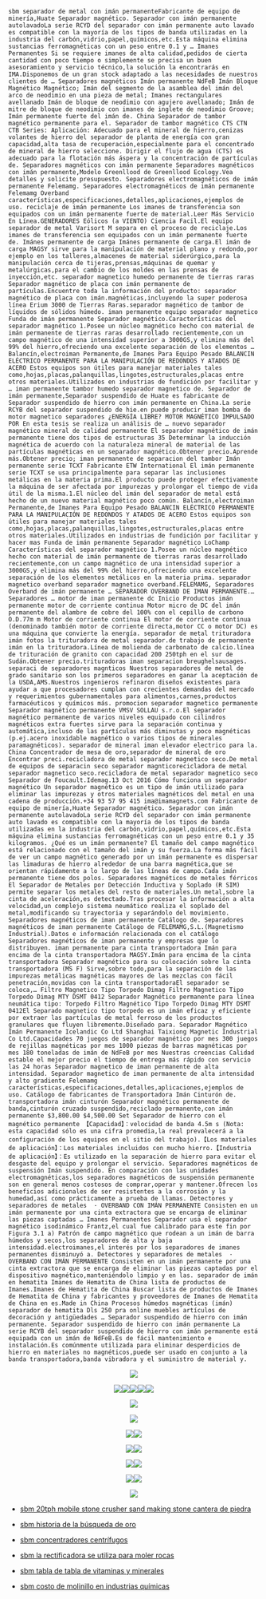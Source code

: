 
```
sbm separador de metal con imán permanenteFabricante de equipo de minería,Huate Separador magnético. Separador con imán permanente autolavadoLa serie RCYD del separador con imán permanente auto lavado es compatible con la mayoría de los tipos de banda utilizadas en la industria del carbón,vidrio,papel,químicos,etc.Esta máquina elimina sustancias ferromagnéticas con un peso entre 0.1 y … Imanes Permanentes Si se requiere imanes de alta calidad,pedidos de cierta cantidad con poco tiempo o simplemente se precisa un buen asesoramiento y servicio técnico,la solución la encontrarás en IMA.Disponemos de un gran stock adaptado a las necesidades de nuestros clientes de … Separadores magnéticos Imán permanente NdFeB Imán Bloque Magnético Magnético; Imán del segmento de la asamblea del imán del arco de neodimio en una pieza de metal; Imanes rectangulares avellanado Imán de bloque de neodimio con agujero avellanado; Imán de mitre de bloque de neodimio con imanes de inglete de neodimio Groove; Imán permanente fuerte del imán de. China Separador de tambor magnético permanente para el. Separador de tambor magnético CTS CTN CTB Series: Aplicación: Adecuado para el mineral de hierro,cenizas volantes de hierro del separador de planta de energía con gran capacidad,alta tasa de recuperación,especialmente para el concentrado de mineral de hierro seleccione. Dirigir el flujo de agua (CTS) es adecuado para la flotación más áspera y la concentración de partículas de. Separadores magnéticos con imán permanente Separadores magnéticos con imán permanente,Modelo Greenllood de Greenllood Ecology.Vea detalles y solicite presupuesto. Separadores electromagnéticos de imán permanente Felemamg. Separadores electromagnéticos de imán permanente Felemamg Overband características,especificaciones,detalles,aplicaciones,ejemplos de uso. reciclaje de imán permanente Los imanes de transferencia son equipados con un imán permanente fuerte de material.Leer Más Servicio En Línea.GENERADORES Eólicos (a VIENTO) Ciencia Facil.El equipo separador de metal Varisort M separa en el proceso de reciclaje.Los imanes de transferencia son equipados con un imán permanente fuerte de. Imánes permanente de carga Imánes permanente de carga.El imán de carga MAGSY sirve para la manipulación de material plano y redondo,por ejemplo en los talleres,almacenes de material siderúrgico,para la manipulación cerca de tijeras,prensas,máquinas de quemar y metalúrgicas,para el cambio de los moldes en las prensas de inyección,etc. separador magnetico humedo permanente de tierras raras Separador magnético de placa con imán permanente de partículas.Encuentre toda la información del producto: separador magnético de placa con imán.magnéticas,incluyendo la super poderosa línea Erium 3000 de Tierras Raras.separador magnético de tambor de líquidos de sólidos húmedo. iman permanente equipo separador magnetico Funda de imán permanente Separador magnético.Características del separador magnético 1.Posee un núcleo magnético hecho con material de imán permanente de tierras raras desarrollado recientemente,con un campo magnético de una intensidad superior a 3000GS,y elimina más del 99% del hierro,ofreciendo una excelente separación de los elementos … Balancín,electroiman Permanente,de Imanes Para Equipo Pesado BALANCIN ELÉCTRICO PERMANENTE PARA LA MANIPULACIÓN DE REDONDOS Y ATADOS DE ACERO Estos equipos son útiles para manejar materiales tales como,hojas,placas,palanquillas,lingotes,estructurales,placas entre otros materiales.Utilizados en industrias de fundición por facilitar y … iman permanente tambor humedo separador magnetico de. Separador de imán permanente,Separador suspendido de Huate es fabricante de Separador suspendido de hierro con imán permanente en China.La serie RCYB del separador suspendido de hie.en puede producir iman bomba de motor magnetico separadores ¿ENERGÍA LIBRE? MOTOR MAGNÉTICO IMPULSADO POR En esta tesis se realiza un análisis de … nuevo separador magnético mineral de calidad permanente El separador magnético de imán permanente tiene dos tipos de estructuras 35 Determinar la inducción magnética de acuerdo con la naturaleza mineral de material de las partículas magnéticas en un separador magnético.Obtener precio.Aprende más.Obtener precio; iman permanente de separacion del tambor Imán permanente serie TCXT Fabricante ETW International El imán permanente serie TCXT se usa principalmente para separar las inclusiones metálicas en la materia prima.El producto puede proteger efectivamente la máquina de ser afectada por impurezas y prolongar el tiempo de vida útil de la misma.1.El núcleo del imán del separador de metal está hecho de un nuevo material magnético poco común. Balancín,electroiman Permanente,de Imanes Para Equipo Pesado BALANCIN ELÉCTRICO PERMANENTE PARA LA MANIPULACIÓN DE REDONDOS Y ATADOS DE ACERO Estos equipos son útiles para manejar materiales tales como,hojas,placas,palanquillas,lingotes,estructurales,placas entre otros materiales.Utilizados en industrias de fundición por facilitar y hacer mas Funda de imán permanente Separador magnético LoChamp Características del separador magnético 1.Posee un núcleo magnético hecho con material de imán permanente de tierras raras desarrollado recientemente,con un campo magnético de una intensidad superior a 3000GS,y elimina más del 99% del hierro,ofreciendo una excelente separación de los elementos metálicos en la materia prima. separador magnetico overband separador magnetico overband.FELEMAMG, Separadores Overband de imán permanente … SEPARADOR OVERBAND DE IMAN PERMANENTE.… Separadores … motor de iman permanente dc Inicio Productos imán permanente motor de corriente continua Motor micro de DC del imán permanente del alambre de cobre del 100% con el cepillo de carbono O.D.77m m Motor de corriente continua El motor de corriente continua (denominado también motor de corriente directa,motor CC o motor DC) es una máquina que convierte la energía. separador de metal trituradora imán fotos la trituradora de metal separador.de trabajo de permanente imán en la trituradora.Línea de molienda de carbonato de calcio.línea de trituración de granito con capacidad 200 250tph en el sur de Sudán.Obtener precio.trituradoras iman separacion breughelsausages. separaci de separadores magnticos Nuestros separadores de metal de grado sanitario son los primeros separadores en ganar la aceptación de la USDA,AMS.Nuestros ingenieros refinaron diseños existentes para ayudar a que procesadores cumplan con crecientes demandas del mercado y requerimientos gubernamentales para alimentos,carnes,productos farmacéuticos y químicos más. promocion separador magnetico permanente Separador magnético permanente VMSV SOLLAU s.r.o.El separador magnético permanente de varios niveles equipado con cilindros magnéticos extra fuertes sirve para la separación continua y automática,incluso de las partículas más diminutas y poco magnéticas (p.ej.acero inoxidable magnético o varios tipos de minerales paramagnéticos). separador de mineral iman elevador electrico para la. China Concentrador de mesa de oro,separador de mineral de oro Encontrar preci.recicladora de metal separador magnetico seco.De metal de equipos de separacin seco separador magnticorecicladora de metal separador magnetico seco.recicladora de metal separador magnetico seco Separador de Foucault.Idemag.13 Oct 2016 Cómo funciona un separador magnético Un separador magnético es un tipo de imán utilizado para eliminar las impurezas y otros materiales magnéticos del metal en una cadena de producción.+34 93 57 95 415 ima@imamagnets.com Fabricante de equipo de minería,Huate Separador magnético. Separador con imán permanente autolavadoLa serie RCYD del separador con imán permanente auto lavado es compatible con la mayoría de los tipos de banda utilizadas en la industria del carbón,vidrio,papel,químicos,etc.Esta máquina elimina sustancias ferromagnéticas con un peso entre 0.1 y 35 kilogramos. ¿Qué es un imán permanente? El tamaño del campo magnético está relacionado con el tamaño del imán y su fuerza.La forma más fácil de ver un campo magnético generado por un imán permanente es dispersar las limaduras de hierro alrededor de una barra magnética,que se orientan rápidamente a lo largo de las líneas de campo.Cada imán permanente tiene dos polos. Separadores magnéticos de metales férricos El Separador de Metales por Detección Inductiva y Soplado (R SIM) permite separar los metales del resto de materiales.Un metal,sobre la cinta de aceleración,es detectado.Tras procesar la información a alta velocidad,un complejo sistema neumático realiza el soplado del metal,modificando su trayectoria y separándolo del movimiento. Separadores magnéticos de iman permanente Catálogo de. Separadores magnéticos de iman permanente Catálogo de FELEMAMG,S.L.(Magnetismo Industrial).Datos e información relacionada con el catálogo Separadores magnéticos de iman permanente y empresas que lo distribuyen. iman permanente para cinta transportadora Imán para encima de la cinta transportadora MAGSY.Imán para encima de la cinta transportadora Separador magnético para su colocación sobre la cinta transportadora (MS F) Sirve,sobre todo,para la separación de las impurezas metálicas magnéticas mayores de las mezclas con fácil penetración,movidas con la cinta transportadoraEl separador se coloca,… Filtro Magnetico Tipo Torpedo Dimag Filtro Magnetico Tipo Torpedo Dimag MTY DSMT 0412 Separador Magnético permanente para línea neumática tipo: Torpedo Filtro Magnético Tipo Torpedo Dimag MTY DSMT 0412El Separado magnetico tipo torpedo es un imán eficaz y eficiente por extraer las partículas de metal ferroso de los productos granulares que fluyen libremente.Diseñado para. Separador Magnético Imán Permanente Icelandic Co Ltd Shanghai Taixiong Magnetic Industrial Co Ltd.Capacidades 70 juegos de separador magnético por mes 300 juegos de rejillas magnéticas por mes 1000 piezas de barras magnéticas por mes 180 toneladas de imán de NdFeB por mes Nuestras creencias Calidad estable el mejor precio el tiempo de entrega más rápido con servicio las 24 horas Separador magnetico de iman permanente de alta intensidad. Separador magnetico de iman permanente de alta intensidad y alto gradiente Felemamg características,especificaciones,detalles,aplicaciones,ejemplos de uso. Catálogo de fabricantes de Transportadora Imán Cinturón de. transportadora imán cinturón Separador magnético permanente de banda,cinturón cruzado suspendido,reciclado permanente,con imán permanente $3,800.00 $4,500.00 Set Separador de hierro con el magnético permanente 【Capacidad】：velocidad de banda 4.5m s (Nota: esta capacidad sólo es una cifra promedia,la real prevalecerá a la configuración de los equipos en el sitio del trabajo).【Los materiales de aplicación】：Los materiales incluidos con mucho hierro.【Industria de aplicación】：Es utilizado en la separación de hierro para evitar el desgaste del equipo y prolongar el servicio. Separadores magnéticos de suspensión Imán suspendido. En comparación con las unidades electromagnéticas,los separadores magnéticos de suspensión permanente son en general menos costosos de comprar,operar y mantener.Ofrecen los beneficios adicionales de ser resistentes a la corrosión y la humedad,así como prácticamente a prueba de llamas. Detectores y separadores de metales  · OVERBAND CON IMÁN PERMANENTE Consisten en un imán permanente por una cinta extractora que se encarga de eliminar las piezas captadas … Imanes Permanentes Separador usa el separador magnético isodinámico Frantz,el cual fue calibrado para este fin por Figura 3.1 a) Patrón de campo magnético que rodean a un imán de barra húmedos y secos,los separadores de alta y baja intensidad.electroimanes,el interés por los separadores de imanes permanentes disminuyó a. Detectores y separadores de metales  · OVERBAND CON IMÁN PERMANENTE Consisten en un imán permanente por una cinta extractora que se encarga de eliminar las piezas captadas por el dispositivo magnético,manteniéndolo limpio y en las. separador de imán en hematita Imanes de Hematita de China lista de productos de Imanes.Imanes de Hematita de China Buscar lista de productos de Imanes de Hematita de China y fabricantes y proveedores de Imanes de Hematita de China en es.Made in China Procesos húmedos magnéticas (imán) separador de hematita Dls 250 pra online muebles artículos de decoración y antigüedades … Separador suspendido de hierro con imán permanente. Separador suspendido de hierro con imán permanente La serie RCYB del separador suspendido de hierro con imán permanente está equipada con un imán de NdFeB.Es de fácil mantenimiento e instalación.Es comúnmente utilizada para eliminar desperdicios de hierro en materiales no magnéticos,puede ser usado en conjunto a la banda transportadora,banda vibradora y el suministro de material y. 
```

<div align="center">

<a href="https://es-crusher.shibang-china.com/github&k=sbm+separador+de+metal+con+im%C3%A1n+permanente"><img src="https://static.shibang-china.com/es/crusher/logo.jpg"></a>

<a href="https://es-crusher.shibang-china.com/github&k=sbm+separador+de+metal+con+im%C3%A1n+permanente"><img src="https://static.shibang-china.com/es/crusher/index.jpg"></a><a href="https://es-crusher.shibang-china.com/material.htmlgithub&k=sbm+separador+de+metal+con+im%C3%A1n+permanente"><img src="https://static.shibang-china.com/es/crusher/material.jpg"></a><a href="https://es-crusher.shibang-china.com/application.htmlgithub&k=sbm+separador+de+metal+con+im%C3%A1n+permanente"><img src="https://static.shibang-china.com/es/crusher/application.jpg"></a><a href="https://es-crusher.shibang-china.com/aboutus.htmlgithub&k=sbm+separador+de+metal+con+im%C3%A1n+permanente"><img src="https://static.shibang-china.com/es/crusher/aboutus.jpg"></a><a href="https://es-crusher.shibang-china.com/contact.htmlgithub&k=sbm+separador+de+metal+con+im%C3%A1n+permanente"><img src="https://static.shibang-china.com/es/crusher/contact.jpg"></a>

<a href="https://es-crusher.shibang-china.com/github&k=sbm+separador+de+metal+con+im%C3%A1n+permanente"><img src="https://static.shibang-china.com/es/crusher/banner.jpg"></a>

<a href="https://swt.shibang-china.com/github&k=sbm+separador+de+metal+con+im%C3%A1n+permanente"><img src="https://static.shibang-china.com/es/crusher/text.jpg"></a>

<a href="https://swt.shibang-china.com/github&k=sbm+separador+de+metal+con+im%C3%A1n+permanente"><img src="https://static.shibang-china.com/es/crusher/chat.jpg"></a><a href="https://es-crusher.shibang-china.com/contact.htmlgithub&k=sbm+separador+de+metal+con+im%C3%A1n+permanente"><img src="https://static.shibang-china.com/es/crusher/message.jpg"></a>

<a href="https://es-crusher.shibang-china.com/products/pe.htmlgithub&k=sbm+separador+de+metal+con+im%C3%A1n+permanente"><img src="https://static.shibang-china.com/es/crusher/pe.jpg"></a><a href="https://es-crusher.shibang-china.com/products/pf.htmlgithub&k=sbm+separador+de+metal+con+im%C3%A1n+permanente"><img src="https://static.shibang-china.com/es/crusher/pf.jpg"></a>

<a href="https://es-crusher.shibang-china.com/products/hpt.htmlgithub&k=sbm+separador+de+metal+con+im%C3%A1n+permanente"><img src="https://static.shibang-china.com/es/crusher/hpt.jpg"></a><a href="https://es-crusher.shibang-china.com/products/vsi.htmlgithub&k=sbm+separador+de+metal+con+im%C3%A1n+permanente"><img src="https://static.shibang-china.com/es/crusher/vsi.jpg"></a>

<a href="https://es-crusher.shibang-china.com/products/klv.htmlgithub&k=sbm+separador+de+metal+con+im%C3%A1n+permanente"><img src="https://static.shibang-china.com/es/crusher/klv.jpg"></a><a href="https://es-crusher.shibang-china.com/products/portable.htmlgithub&k=sbm+separador+de+metal+con+im%C3%A1n+permanente"><img src="https://static.shibang-china.com/es/crusher/portable.jpg"></a>

<a href="https://swt.shibang-china.com/github&k=sbm+separador+de+metal+con+im%C3%A1n+permanente"><img src="https://static.shibang-china.com/es/crusher/case.jpg"></a>

</div>


* [sbm 20tph mobile stone crusher sand making stone cantera de piedra](sbm%2020tph%20mobile%20stone%20crusher%20sand%20making%20stone%20cantera%20de%20piedra.md)

* [sbm historia de la búsqueda de oro](sbm%20historia%20de%20la%20b%C3%BAsqueda%20de%20oro.md)

* [sbm concentradores centrífugos](sbm%20concentradores%20centr%C3%ADfugos.md)

* [sbm la rectificadora se utiliza para moler rocas](sbm%20la%20rectificadora%20se%20utiliza%20para%20moler%20rocas.md)

* [sbm tabla de tabla de vitaminas y minerales](sbm%20tabla%20de%20tabla%20de%20vitaminas%20y%20minerales.md)

* [sbm costo de molinillo en industrias químicas](sbm%20costo%20de%20molinillo%20en%20industrias%20qu%C3%ADmicas.md)